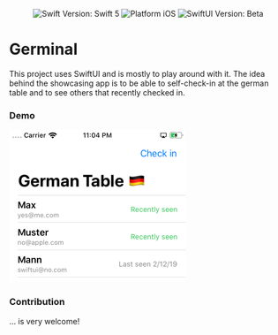 <p align="center">
<img src="https://img.shields.io/badge/swift-5-orange.svg" alt="Swift Version: Swift 5" title="Swift 5"/>
<img src="https://img.shields.io/badge/platform-ios-lightgrey.svg" alt="Platform iOS" title="Platform Compatibility: Platform iOS"/>
<img src="https://img.shields.io/badge/swiftUI-beta-blue.svg" alt="SwiftUI Version: Beta" title="SwiftUI">
</p>

# Germinal  
This project uses SwiftUI and is mostly to play around with it. The idea behind the showcasing app is to be able to self-check-in at the german table and to see others that recently checked in.  

### Demo
<img src="https://github.com/lukaswuerzburger/germinal/raw/develop/readme-resources/demo.png" alt="Germinal UI" title="Germinal UI" width="320"><br/>

### Contribution
... is very welcome!
